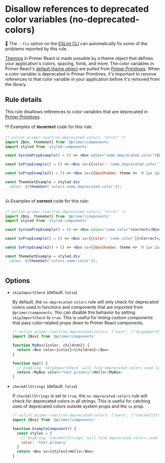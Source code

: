 # Disallow references to deprecated color variables (no-deprecated-colors)

🔧 The `--fix` option on the [ESLint CLI](https://eslint.org/docs/user-guide/command-line-interface#fixing-problems) can automatically fix some of the problems reported by this rule.

[Theming](https://primer.style/react/theming) in Primer React is made possible by a theme object that defines your application's colors, spacing, fonts, and more. The color variables in Primer React's [default theme object](https://primer.style/react/theme-reference) are pulled from [Primer Primitives](https://github.com/primer/primitives). When a color variable is deprecated in Primer Primitives, it's important to remove references to that color variable in your application before it's removed from the library.

## Rule details

This rule disallows references to color variables that are deprecated in [Primer Primitives](https://github.com/primer/primitives).

👎 Examples of **incorrect** code for this rule:

```jsx
/* eslint primer-react/no-deprecated-colors: "error" */
import {Box, themeGet} from '@primer/components'
import styled from 'styled-components'

const SystemPropExample() = () => <Box color="some.deprecated.color">Incorrect</Box>

const SxPropExample() = () => <Box sx={{color: 'some.deprecated.color'}}>Incorrect</Box>

const SxPropExample2() = () => <Box sx={{boxShadow: theme => `0 1px 2px ${theme.colors.some.deprecated.color}`}}>Incorrect</Box>

const ThemeGetExample = styled.div`
  color: ${themeGet('colors.some.deprecated.color')};
`
```

👍 Examples of **correct** code for this rule:

```jsx
/* eslint primer-react/no-deprecated-colors: "error" */
import {Box, themeGet} from '@primer/components'
import styled from 'styled-components'

const SystemPropExample() = () => <Box color="some.color">Correct</Box>

const SxPropExample() = () => <Box sx={{color: 'some.color'}}>Correct</Box>

const SxPropExample2() = () => <Box sx={{boxShadow: theme => `0 1px 2px ${theme.colors.some.color}`}}>Correct</Box>

const ThemeGetExample = styled.div`
  color: ${themeGet('colors.some.color')};
`
```

## Options

- `skipImportCheck` (default: `false`)

  By default, the `no-deprecated-colors` rule will only check for deprecated colors used in functions and components that are imported from `@primer/components`. You can disable this behavior by setting `skipImportCheck` to `true`. This is useful for linting custom components that pass color-related props down to Primer React components.

  ```js
  /* eslint primer-react/no-deprecated-colors: ["warn", {"skipImportCheck": true}] */
  import {Box} from '@primer/components'

  function MyBox({color, children}) {
    return <Box color={color}>{children}</Box>
  }

  function App() {
    // Enabling `skipImportCheck` will find deprecated colors used like this:
    return <MyBox color="text.primary">Hello</MyBox>
  }
  ```

- `checkAllStrings` (default: `false`)

  If `checkAllStrings` is set to `true`, the `no-deprecated-colors` rule will check for deprecated colors in all strings. This is useful for catching uses of deprecated colors outside system props and the `sx` prop.

  ```js
  /* eslint primer-react/no-deprecated-colors: ["warn", {"checkAllStrings": true}] */
  import {Box} from '@primer/components'

  function ExampleComponent() {
    const styles = {
      // Enabling `checkAllStrings` will find deprecated colors used like this:
      color: 'text.primary'
    }
    return <Box sx={styles}>Hello</Box>
  }
  ```
